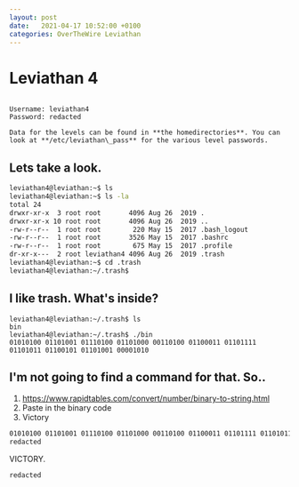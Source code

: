 ```yaml
---
layout: post
date:   2021-04-17 10:52:00 +0100
categories: OverTheWire Leviathan
---
```



# Leviathan 4
```

Username: leviathan4
Password: redacted

Data for the levels can be found in **the homedirectories**. You can look at **/etc/leviathan\_pass** for the various level passwords.
```


## Lets take a look.

```bash
leviathan4@leviathan:~$ ls
leviathan4@leviathan:~$ ls -la
total 24
drwxr-xr-x  3 root root       4096 Aug 26  2019 .
drwxr-xr-x 10 root root       4096 Aug 26  2019 ..
-rw-r--r--  1 root root        220 May 15  2017 .bash_logout
-rw-r--r--  1 root root       3526 May 15  2017 .bashrc
-rw-r--r--  1 root root        675 May 15  2017 .profile
dr-xr-x---  2 root leviathan4 4096 Aug 26  2019 .trash
leviathan4@leviathan:~$ cd .trash
leviathan4@leviathan:~/.trash$
```

## I like trash. What's inside?

```bin
leviathan4@leviathan:~/.trash$ ls
bin
leviathan4@leviathan:~/.trash$ ./bin
01010100 01101001 01110100 01101000 00110100 01100011 01101111 01101011 01100101 01101001 00001010
```

## I'm not going to find a command for that. So..

1. https://www.rapidtables.com/convert/number/binary-to-string.html
2. Paste in the binary code
3. Victory

```bash
01010100 01101001 01110100 01101000 00110100 01100011 01101111 01101011 01100101 01101001 00001010
redacted
```

VICTORY.

```
redacted 
```
